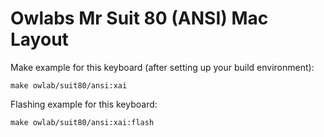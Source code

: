# Owlabs Mr Suit 80 (ANSI) Mac Layout

Make example for this keyboard (after setting up your build environment):

    make owlab/suit80/ansi:xai

Flashing example for this keyboard:

    make owlab/suit80/ansi:xai:flash
